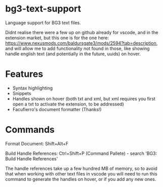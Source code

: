 # bg3-text-support
Language support for BG3 text files.

Didnt realise there were a few up on github already for vscode, and in the extension market, but this one is for the one here: https://www.nexusmods.com/baldursgate3/mods/2594?tab=description, and will allow me to add functionality not found in those, like showing handle english text (and potentially in the future, uuids) on hover.

# Features
- Syntax highlighting
- Snippets
- Handles shown on hover (both txt and xml, but xml requires you first open a txt to activate the extension, to be addressed)
- Facufierro's document formatter (Thanks!)

# Commands
Format Document: Shift+Alt+F  

Build Handle References: Ctrl+Shift+P (Command Pallete) - search 'BG3: Build Handle References'

The handle references take up a few hundred MB of memory, so to avoid that when working with other text files in vscode you will need to run this command to generate the handles on hover, or if you add any new ones. 

